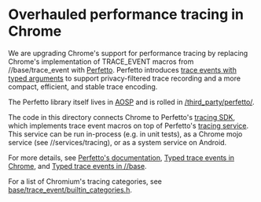 # Overhauled performance tracing in Chrome

We are upgrading Chrome's support for performance tracing by replacing Chrome's implementation of
TRACE_EVENT macros from //base/trace_event with [Perfetto](https://perfetto.dev). Perfetto
introduces [trace events with typed
arguments](https://perfetto.dev/docs/instrumentation/track-events) to support privacy-filtered trace
recording and a more compact, efficient, and stable trace encoding.

The Perfetto library itself lives in
[AOSP](https://android.googlesource.com/platform/external/perfetto/) and is rolled in
[/third_party/perfetto/](https://cs.chromium.org/chromium/src/third_party/perfetto/).

The code in this directory connects Chrome to Perfetto's [tracing
SDK](https://perfetto.dev/docs/instrumentation/tracing-sdk), which implements trace event macros on
top of Perfetto's [tracing service](https://perfetto.dev/docs/concepts/service-model). This service
can be run in-process (e.g. in unit tests), as a Chrome mojo service (see //services/tracing), or as
a system service on Android.

For more details, see [Perfetto's documentation](https://docs.perfetto.dev), [Typed trace events in
Chrome](https://docs.google.com/document/d/1f7tt4cb-JcA5bQFR1oXk60ncJPpkL02_Hi_Bc6MfTQk/edit#), and
[Typed trace events in
//base](https://docs.google.com/document/d/1UQ4Ez7B-TeowijOUuMXuoWj1amZcQ7E2abt3s4jaAEY/edit#).

For a list of Chromium's tracing categories, see
[base/trace_event/builtin_categories.h](https://cs.chromium.org/chromium/src/base/trace_event/builtin_categories.h).
